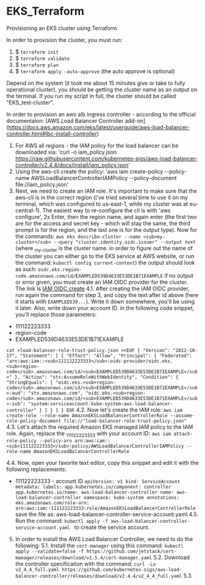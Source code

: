 # EKS_Terraform
Provisioning an EKS cluster using Terraform

In order to provision the cluster, you must run: <br/>
1. $ `terraform init`
2. $ `terraform validate`
3. $ `terraform plan`
4. $ `terraform apply -auto-approve` (the auto approve is optional)

Depend on the system (it took me about 15 minutes give or take to fully operational cluster), you should be getting
the cluster name as an output on the terminal. If you run my script in full, the cluster should be called "EKS_test-cluster".

In order to provision an aws alb ingress controller - according to the official documentaion:
[AWS Load Balancer Controller add-on] (https://docs.aws.amazon.com/eks/latest/userguide/aws-load-balancer-controller.html#lbc-install-controller)
1. For AWS all regions - the IAM policy for the load balancer can be downloaded via: 
'curl -o iam_policy.json https://raw.githubusercontent.com/kubernetes-sigs/aws-load-balancer-controller/v2.4.4/docs/install/iam_policy.json'
2. Using the aws-cli create the policy:
'aws iam create-policy --policy-name AWSLoadBalancerControllerIAMPolicy --policy-document file://iam_policy.json'
3. Next, we need to create an IAM role. It's important to make sure that the aws-cli is in the correct region (i've tried several time to use it on my terminal, which was configured to us-east-1, while my cluster was at eu-central-1). The easiest way to re-configure the cli is with 'aws configure', 2x Enter, then the region name, and again enter (the first two are for the access and secret key - which will stay the same, the third prompt is for the region, and the last one is for the output type).
Now for the commands:
`aws eks describe-cluster --name <sub>my-cluster</sub> --query "cluster.identity.oidc.issuer" --output text`
(where <sub>my-cluster</sub> is the cluster name. in order to figure out the name of the cluster you can either go to the EKS service at AWS website, or run the command: `kubectl config current-context`)
the output should look as such:
`oidc.eks.region-code.amazonaws.com/id/EXAMPLED539D4633E53DE1B71EXAMPLE`
if no output or error given, you must create an IAM OIDC provider for the cluster. The link is [IAM OIDC create](https://docs.aws.amazon.com/eks/latest/userguide/enable-iam-roles-for-service-accounts.html)
4.1. After creating the IAM OIDC provider, run again the command for step 3, and copy the text after id above (here it starts with ``EXAMPLED539...``). Write it down somewhere, you'll be using it later. Also, write down your account ID. in the following code snippet, you'll replace those parameters:
* 111122223333
* region-code
* EXAMPLED539D4633E53DE1B71EXAMPLE

`cat >load-balancer-role-trust-policy.json <<EOF
{
    "Version": "2012-10-17",
    "Statement": [
        {
            "Effect": "Allow",
            "Principal": {
                "Federated": "arn:aws:iam::<sub>111122223333</sub>:oidc-provider/oidc.eks.<sub>region-code</sub>.amazonaws.com/id/<sub>EXAMPLED539D4633E53DE1B71EXAMPLE</sub>"
            },
            "Action": "sts:AssumeRoleWithWebIdentity",
            "Condition": {
                "StringEquals": {
                    "oidc.eks.<sub>region-code</sub>.amazonaws.com/id/<sub>EXAMPLED539D4633E53DE1B71EXAMPLE</sub>:aud": "sts.amazonaws.com",
                    "oidc.eks.<sub>region-code</sub>.amazonaws.com/id/<sub>EXAMPLED539D4633E53DE1B71EXAMPLE</sub>:sub": "system:serviceaccount:kube-system:aws-load-balancer-controller"
                }
            }
        }
    ]
}
EOF`
4.2. Now let's create the IAM role:
`aws iam create-role --role-name AmazonEKSLoadBalancerControllerRole --assume-role-policy-document file://"load-balancer-role-trust-policy.json"
`
4.3. Let's attach the required Amazon EKS managed IAM policy to the IAM role. Again, replace the <sub>111122223333</sub> with your account ID:
`aws iam attach-role-policy --policy-arn arn:aws:iam::<sub>111122223333</sub>:policy/AWSLoadBalancerControllerIAMPolicy --role-name AmazonEKSLoadBalancerControllerRole`

4.4. Now, open your favorite text editor, copy this snippet and edit it with the following replacements:
* 111122223333 - account ID
`apiVersion: v1
kind: ServiceAccount
metadata:
  labels:
    app.kubernetes.io/component: controller
    app.kubernetes.io/name: aws-load-balancer-controller
  name: aws-load-balancer-controller
  namespace: kube-system
  annotations:
    eks.amazonaws.com/role-arn: arn:aws:iam::111122223333:role/AmazonEKSLoadBalancerControllerRole`
save the file as: aws-load-balancer-controller-service-account.yaml
4.5. Run the command: `kubectl apply -f aws-load-balancer-controller-service-account.yaml
` to create the service account.

5. In order to install the AWS Load Balancer Controller, we need to do the following:
5.1. Install the `cert-manager` using this command:
`kubectl apply --validate=false -f https://github.com/jetstack/cert-manager/releases/download/v1.5.4/cert-manager.yaml`
5.2. Download the controller specification with the command:
`curl -Lo v2_4_4_full.yaml https://github.com/kubernetes-sigs/aws-load-balancer-controller/releases/download/v2.4.4/v2_4_4_full.yaml`
5.3. 